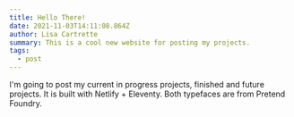 ```yaml
---
title: Hello There!
date: 2021-11-03T14:11:08.864Z
author: Lisa Cartrette
summary: This is a cool new website for posting my projects.
tags:
  - post
---
```

I'm going to post my current in progress projects, finished and future projects. It is built with Netlify + Eleventy. Both typefaces are from Pretend Foundry.